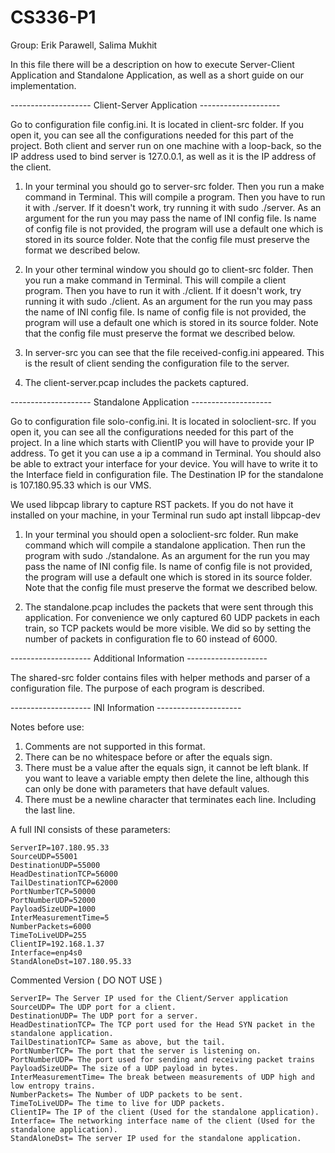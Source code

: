 # CS336-P1

Group: Erik Parawell, Salima Mukhit

In this file there will be a description on how to execute Server-Client Application and Standalone Application, as well as a short guide on our implementation.

-------------------- Client-Server Application --------------------

Go to configuration file config.ini. It is located in client-src folder. If you open it, you can see all the configurations needed for this part of the project. Both client and server run on one machine with a loop-back, so the IP address used to bind server is 127.0.0.1, as well as it is the IP address of the client. 

1) In your terminal you should go to server-src folder. Then you run a make command in Terminal. This will compile a program. Then you have to run it with ./server. If it doesn't work, try running it with sudo ./server. As an argument for the run you may pass the name of INI config file. Is name of config file is not provided, the program will use a default one which is stored in its source folder. Note that the config file must preserve the format we described below.

2) In your other terminal window you should go to client-src folder. Then you run a make command in Terminal. This will compile a client program. Then you have to run it with ./client. If it doesn't work, try running it with sudo ./client. As an argument for the run you may pass the name of INI config file. Is name of config file is not provided, the program will use a default one which is stored in its source folder. Note that the config file must preserve the format we described below.

3) In server-src you can see that the file received-config.ini appeared. This is the result of client sending the configuration file to the server.

4) The client-server.pcap includes the packets captured.

-------------------- Standalone Application --------------------

Go to configuration file solo-config.ini. It is located in soloclient-src. If you open it, you can see all the configurations needed for this part of the project. In a line which starts with ClientIP you will have to provide your IP address. To get it you can use a ip a command in Terminal. You should also be able to extract your interface for your device. You will have to write it to the Interface field in configuration file. The Destination IP for the standalone is 107.180.95.33 which is our VMS. 

We used libpcap library to capture RST packets. If you do not have it installed on your machine, in your Terminal run sudo apt install libpcap-dev

1) In your terminal you should open a soloclient-src folder. Run make command which will compile a standalone application. Then run the program with sudo ./standalone. As an argument for the run you may pass the name of INI config file. Is name of config file is not provided, the program will use a default one which is stored in its source folder. Note that the config file must preserve the format we described below.

2) The standalone.pcap includes the packets that were sent through this application. For convenience we only captured 60 UDP packets in each train, so TCP packets would be more visible. We did so by setting the number of packets in configuration fle to 60 instead of 6000.

-------------------- Additional Information --------------------

The shared-src folder contains files with helper methods and parser of a configuration file. The purpose of each program is described.

-------------------- INI Information ---------------------

Notes before use:
1) Comments are not supported in this format.
2) There can be no whitespace before or after the equals sign.
3) There must be a value after the equals sign, it cannot be left blank.
If you want to leave a variable empty then delete the line, although this can only be done with parameters that have default values.
4) There must be a newline character that terminates each line. Including the last line.

A full INI consists of these parameters:
```
ServerIP=107.180.95.33
SourceUDP=55001
DestinationUDP=55000
HeadDestinationTCP=56000
TailDestinationTCP=62000
PortNumberTCP=50000
PortNumberUDP=52000
PayloadSizeUDP=1000
InterMeasurementTime=5
NumberPackets=6000
TimeToLiveUDP=255
ClientIP=192.168.1.37
Interface=enp4s0
StandAloneDst=107.180.95.33
```
Commented Version ( DO NOT USE )
```
ServerIP= The Server IP used for the Client/Server application
SourceUDP= The UDP port for a client.
DestinationUDP= The UDP port for a server.
HeadDestinationTCP= The TCP port used for the Head SYN packet in the standalone application.
TailDestinationTCP= Same as above, but the tail.
PortNumberTCP= The port that the server is listening on.
PortNumberUDP= The port used for sending and receiving packet trains
PayloadSizeUDP= The size of a UDP payload in bytes.
InterMeasurementTime= The break between measurements of UDP high and low entropy trains.
NumberPackets= The Number of UDP packets to be sent.
TimeToLiveUDP= The time to live for UDP packets.
ClientIP= The IP of the client (Used for the standalone application).
Interface= The networking interface name of the client (Used for the standalone application).
StandAloneDst= The server IP used for the standalone application.
```
